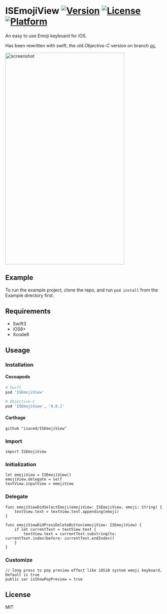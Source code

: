 # ISEmojiView [![Version](https://img.shields.io/cocoapods/v/ISEmojiView.svg?style=flat)](http://cocoapods.org/pods/ISEmojiView) [![License](https://img.shields.io/cocoapods/l/ISEmojiView.svg?style=flat)](http://cocoapods.org/pods/ISEmojiView) [![Platform](https://img.shields.io/cocoapods/p/ISEmojiView.svg?style=flat)](http://cocoapods.org/pods/ISEmojiView)

An easy to use Emoji keyboard for iOS.

Has been rewritten with swift, the old *Objective-C* version on branch [oc](https://github.com/isaced/ISEmojiView/tree/oc).

<img src="https://raw.github.com/isaced/ISEmojiView/master/screenshot.jpg" alt="screenshot" width="375" height="667">

## Example

To run the example project, clone the repo, and run `pod install` from the Example directory first.

## Requirements

- Swift3
- iOS8+
- Xcode8

## Useage

### Installation

#### Cocoapods

```ruby
# Swift
pod 'ISEmojiView'

# Objective-C
pod 'ISEmojiView', '0.0.1'
```

#### Carthage

```
github "isaced/ISEmojiView"
```

### Import

```
import ISEmojiView
```

### Initialization

```
let emojiView = ISEmojiView()
emojiView.delegate = self
textView.inputView = emojiView
```
### Delegate

<ISEmojiViewDelegate>

```
func emojiViewDidSelectEmoji(emojiView: ISEmojiView, emoji: String) {
    textView.text = textView.text.appending(emoji)
}
    
func emojiViewDidPressDeleteButton(emojiView: ISEmojiView) {
    if let currentText = textView.text {
        textView.text = currentText.substring(to: currentText.index(before: currentText.endIndex))
    }
}
```

### Customize

```
// long press to pop preview effect like iOS10 system emoji keyboard, Default is true
public var isShowPopPreview = true
```

## License

MIT

